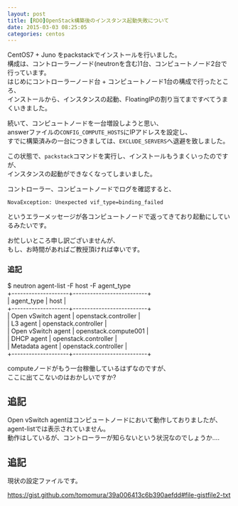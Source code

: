 ```yaml
---
layout: post
title: [RDO]OpenStack構築後のインスタンス起動失敗について
date: 2015-03-03 08:25:05
categories: centos
---
```

<p>CentOS7 + Juno をpackstackでインストールを行いました。<br>
構成は、コントローラーノード(neutronを含む)1台、コンピュートノード2台で行っています。<br>
はじめにコントローラーノード台 + コンピュートノード1台の構成で行ったところ、<br>
インストールから、インスタンスの起動、FloatingIPの割り当てまですべてうまくいきました。</p>

<p>続いて、コンピュートノードを一台増設しようと思い、<br>
answerファイルの<code>CONFIG_COMPUTE_HOSTS</code>にIPアドレスを設定し、<br>
すでに構築済みの一台につきましては、<code>EXCLUDE_SERVERS</code>へ退避を致しました。</p>

<p>この状態で、<code>packstack</code>コマンドを実行し、インストールもうまくいったのですが、<br>
インスタンスの起動ができなくなってしまいました。</p>

<p>コントローラー、コンピュートノードでログを確認すると、</p>

<pre><code>NovaException: Unexpected vif_type=binding_failed
</code></pre>

<p>というエラーメッセージが各コンピュートノードで返ってきており起動にしているみたいです。</p>

<p>お忙しいところ申し訳ございませんが、<br>
もし、お時間があればご教授頂ければ幸いです。</p>

<h3>追記</h3>

<p>$ neutron agent-list -F host -F agent_type<br>
  +--------------------+--------------------------+<br>
| agent_type         | host                     |<br>
+--------------------+--------------------------+<br>
| Open vSwitch agent | openstack.controller |<br>
| L3 agent           | openstack.controller |<br>
| Open vSwitch agent | openstack.compute001 |<br>
| DHCP agent         | openstack.controller |<br>
| Metadata agent     | openstack.controller |<br>
  +--------------------+--------------------------+</p>

<p>computeノードがもう一台稼働しているはずなのですが、<br>
ここに出てこないのはおかしいですか?</p>

<h2>追記</h2>

<p>Open vSwitch agentはコンピュートノードにおいて動作しておりましたが、<br>
agent-listでは表示されていません。<br>
動作はしているが、コントローラーが知らないという状況なのでしょうか....</p>

<h2>追記</h2>

<p>現状の設定ファイルです。</p>

<p><a href="https://gist.github.com/tomomura/39a006413c6b390aefdd#file-gistfile2-txt" rel="nofollow">https://gist.github.com/tomomura/39a006413c6b390aefdd#file-gistfile2-txt</a></p>
